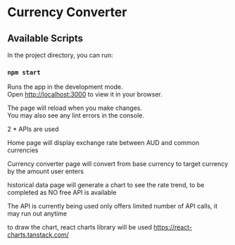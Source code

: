 # Currency Converter

## Available Scripts

In the project directory, you can run:

### `npm start`

Runs the app in the development mode.\
Open [http://localhost:3000](http://localhost:3000) to view it in your browser.

The page will reload when you make changes.\
You may also see any lint errors in the console.

2 * APIs are used

Home page will display exchange rate between AUD and common currencies

Currency converter page will convert from base currency to target currency by the amount user enters

historical data page will generate a chart to see the rate trend, to be completed as NO free API is available

The API is currently being used only offers limited number of API calls, it may run out anytime

to draw the chart, react charts library will be used https://react-charts.tanstack.com/
